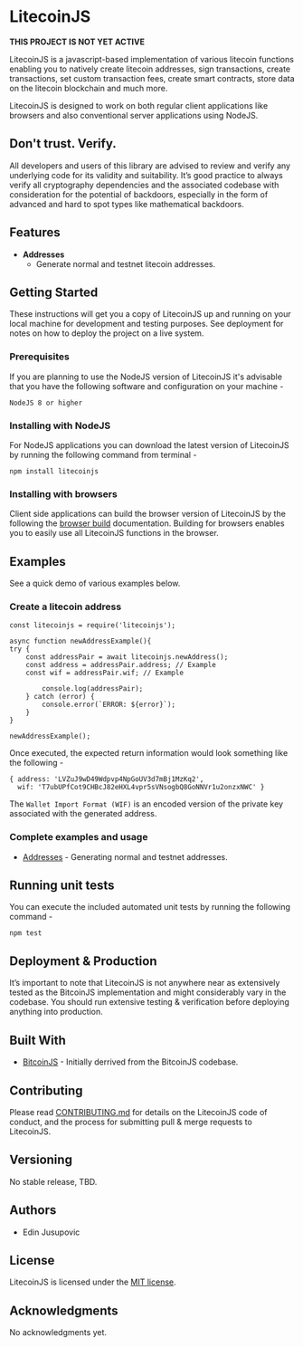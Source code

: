 # LitecoinJS 

**THIS PROJECT IS NOT YET ACTIVE**

LitecoinJS is a javascript-based implementation of various litecoin functions enabling you to natively create litecoin addresses, sign transactions, create transactions, set custom transaction fees, create smart contracts, store data on the litecoin blockchain and much more.

LitecoinJS is designed to work on both regular client applications like browsers and also conventional server applications using NodeJS.

## Don't trust. Verify.

All developers and users of this library are advised to review and verify any underlying code for its validity and suitability. It’s good practice to always verify all cryptography dependencies and the associated codebase with consideration for the potential of backdoors, especially in the form of advanced and hard to spot types like mathematical backdoors.

## Features

* **Addresses**
	* Generate normal and testnet litecoin addresses.

## Getting Started

These instructions will get you a copy of LitecoinJS up and running on your local machine for development and testing purposes. See deployment for notes on how to deploy the project on a live system.

### Prerequisites

If you are planning to use the NodeJS version of LitecoinJS it's advisable that you have the following software and configuration on your machine -

```
NodeJS 8 or higher 
```

### Installing with NodeJS

For NodeJS applications you can download the latest version of LitecoinJS by running the following command from terminal - 
```
npm install litecoinjs
```


### Installing with browsers
Client side applications can build the browser version of LitecoinJS by the following the [browser build](https://gitlab.com/backcopy/litecoinjs/blob/master/doc/BROWSER_BUILD.md) documentation. Building for browsers enables you to easily use all LitecoinJS functions in the browser. 


## Examples
See a quick demo of various examples below. 

### Create a litecoin address 

```
const litecoinjs = require('litecoinjs');

async function newAddressExample(){
try {
    const addressPair = await litecoinjs.newAddress();
    const address = addressPair.address; // Example
    const wif = addressPair.wif; // Example 
    
        console.log(addressPair); 
	} catch (error) {
		console.error(`ERROR: ${error}`);
	}
}

newAddressExample(); 
```

Once executed, the expected return information would look something like the following - 
```
{ address: 'LVZuJ9wD49Wdpvp4NpGoUV3d7mBj1MzKq2',
  wif: 'T7ubUPfCot9CHBcJ82eHXL4vpr5sVNsogbQ8GoNNVr1u2onzxNWC' }
```

The `Wallet Import Format (WIF)` is an encoded version of the private key associated with the generated address. 

### Complete examples and usage 

* [Addresses](https://gitlab.com/backcopy/litecoinjs/blob/master/doc/examples/ADDRESSES.md) - Generating normal and testnet addresses.

## Running unit tests

You can execute the included automated unit tests by running the following command - 
```
npm test 
```
 
## Deployment & Production

It’s important to note that LitecoinJS is not anywhere near as extensively tested as the BitcoinJS implementation and might considerably vary in the codebase. You should run extensive testing & verification before deploying anything into production.

## Built With

* [BitcoinJS](https://github.com/bitcoinjs/bitcoinjs-lib) - Initially derrived from the BitcoinJS codebase.


## Contributing

Please read [CONTRIBUTING.md](https://gitlab.com/backcopy/litecoinjs/blob/master/doc/CONTRIBUTING.md) for details on the LitecoinJS code of conduct, and the process for submitting pull & merge requests to LitecoinJS. 

## Versioning

No stable release, TBD.

## Authors

* Edin Jusupovic 


## License

LitecoinJS is licensed under the [MIT license](https://gitlab.com/backcopy/litecoinjs/raw/master/LICENSE).

## Acknowledgments

No acknowledgments yet. 
